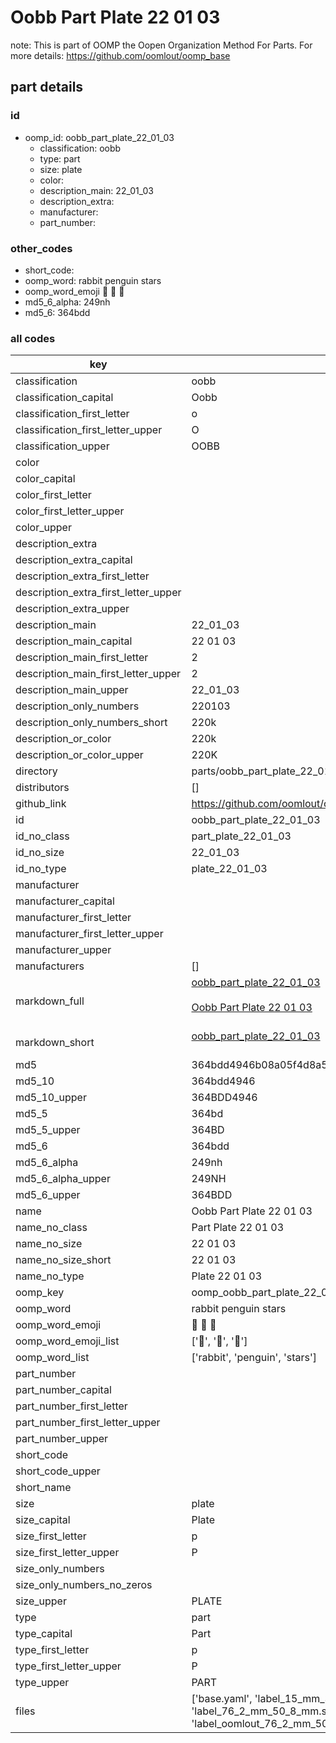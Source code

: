 # Oobb Part Plate 22 01 03  

note: This is part of OOMP the Oopen Organization Method For Parts. For more details: https://github.com/oomlout/oomp_base

##  part details





### id
* oomp_id: oobb_part_plate_22_01_03
  * classification: oobb
  * type: part
  * size: plate
  * color: 
  * description_main: 22_01_03
  * description_extra: 
  * manufacturer: 
  * part_number: 

### other_codes
* short_code: 
* oomp_word: rabbit penguin stars
* oomp_word_emoji :rabbit: :penguin: :stars:
* md5_6_alpha: 249nh
* md5_6: 364bdd

### all codes 
| key | value |  
| --- | --- |  
| classification | oobb |  
| classification_capital | Oobb |  
| classification_first_letter | o |  
| classification_first_letter_upper | O |  
| classification_upper | OOBB |  
| color |  |  
| color_capital |  |  
| color_first_letter |  |  
| color_first_letter_upper |  |  
| color_upper |  |  
| description_extra |  |  
| description_extra_capital |  |  
| description_extra_first_letter |  |  
| description_extra_first_letter_upper |  |  
| description_extra_upper |  |  
| description_main | 22_01_03 |  
| description_main_capital | 22 01 03 |  
| description_main_first_letter | 2 |  
| description_main_first_letter_upper | 2 |  
| description_main_upper | 22_01_03 |  
| description_only_numbers | 220103 |  
| description_only_numbers_short | 220k |  
| description_or_color | 220k |  
| description_or_color_upper | 220K |  
| directory | parts/oobb_part_plate_22_01_03 |  
| distributors | [] |  
| github_link | https://github.com/oomlout/oomlout_oomp_part_src/tree/main/parts/oobb_part_plate_22_01_03/working |  
| id | oobb_part_plate_22_01_03 |  
| id_no_class | part_plate_22_01_03 |  
| id_no_size | 22_01_03 |  
| id_no_type | plate_22_01_03 |  
| manufacturer |  |  
| manufacturer_capital |  |  
| manufacturer_first_letter |  |  
| manufacturer_first_letter_upper |  |  
| manufacturer_upper |  |  
| manufacturers | [] |  
| markdown_full | [oobb_part_plate_22_01_03](https://github.com/oomlout/oomlout_oomp_part_src/tree/main/parts/oobb_part_plate_22_01_03/working)<br>[](https://github.com/oomlout/oomlout_oomp_part_src/tree/main/parts/oobb_part_plate_22_01_03/working)<br>[Oobb Part Plate 22 01 03](https://github.com/oomlout/oomlout_oomp_part_src/tree/main/parts/oobb_part_plate_22_01_03/working)<br><br> |  
| markdown_short | [oobb_part_plate_22_01_03](https://github.com/oomlout/oomlout_oomp_part_src/tree/main/parts/oobb_part_plate_22_01_03/working)<br><br> |  
| md5 | 364bdd4946b08a05f4d8a567f2b877e6 |  
| md5_10 | 364bdd4946 |  
| md5_10_upper | 364BDD4946 |  
| md5_5 | 364bd |  
| md5_5_upper | 364BD |  
| md5_6 | 364bdd |  
| md5_6_alpha | 249nh |  
| md5_6_alpha_upper | 249NH |  
| md5_6_upper | 364BDD |  
| name | Oobb Part Plate 22 01 03 |  
| name_no_class | Part Plate 22 01 03 |  
| name_no_size | 22 01 03 |  
| name_no_size_short | 22 01 03 |  
| name_no_type | Plate 22 01 03 |  
| oomp_key | oomp_oobb_part_plate_22_01_03 |  
| oomp_word | rabbit penguin stars |  
| oomp_word_emoji | :rabbit: :penguin: :stars: |  
| oomp_word_emoji_list | [':rabbit:', ':penguin:', ':stars:'] |  
| oomp_word_list | ['rabbit', 'penguin', 'stars'] |  
| part_number |  |  
| part_number_capital |  |  
| part_number_first_letter |  |  
| part_number_first_letter_upper |  |  
| part_number_upper |  |  
| short_code |  |  
| short_code_upper |  |  
| short_name |  |  
| size | plate |  
| size_capital | Plate |  
| size_first_letter | p |  
| size_first_letter_upper | P |  
| size_only_numbers |  |  
| size_only_numbers_no_zeros |  |  
| size_upper | PLATE |  
| type | part |  
| type_capital | Part |  
| type_first_letter | p |  
| type_first_letter_upper | P |  
| type_upper | PART |  
| files | ['base.yaml', 'label_15_mm_30_mm.pdf', 'label_15_mm_30_mm.svg', 'label_76_2_mm_50_8_mm.pdf', 'label_76_2_mm_50_8_mm.svg', 'label_oomlout_76_2_mm_50_8_mm.pdf', 'label_oomlout_76_2_mm_50_8_mm.svg', 'readme.md', 'working.json', 'working.yaml'] |  
